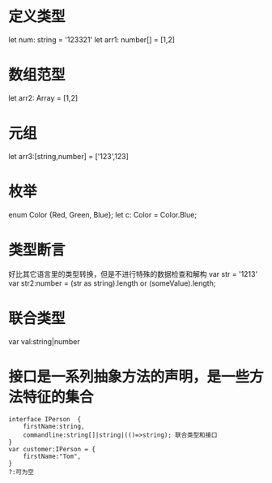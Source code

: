 # 定义类型
let num: string = '123321'
let arr1: number[] = [1,2]

# 数组范型
 let arr2: Array<number> = [1,2] 

# 元组 
let arr3:[string,number] = ['123',123]

# 枚举
enum Color {Red, Green, Blue};
        let c: Color = Color.Blue;

# 类型断言
好比其它语言里的类型转换，但是不进行特殊的数据检查和解构
    var str = '1213' 
    var str2:number = (str as string).length or (<string>someValue).length;

# 联合类型
 var val:string|number 
 
# 接口是一系列抽象方法的声明，是一些方法特征的集合
    interface IPerson  { 
        firstName:string,
        commandline:string[]|string|(()=>string); 联合类型和接口
    }
    var customer:IPerson = { 
        firstName:"Tom",
    } 
    ?:可为空